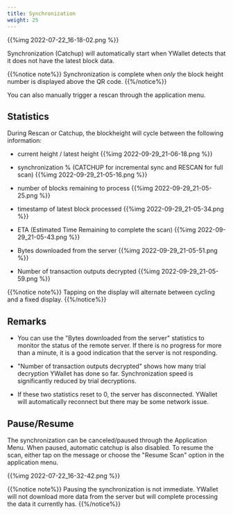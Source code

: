 ```yaml
---
title: Synchronization
weight: 25
---
```


{{%img 2022-07-22_16-18-02.png %}}

Synchronization (Catchup) will automatically start when YWallet
detects that it does not have the latest block data.

{{%notice note%}}
Synchronization is complete when *only* the block height number is 
displayed above the QR code.
{{%/notice%}}

You can also manually trigger a rescan through the application menu.

## Statistics

During Rescan or Catchup, the blockheight will cycle between
the following information:
- current height / latest height
{{%img 2022-09-29_21-06-18.png %}}

- synchronization % (CATCHUP for incremental 
sync and RESCAN for full scan)
{{%img 2022-09-29_21-05-16.png %}}

- number of blocks remaining to process
{{%img 2022-09-29_21-05-25.png %}}

- timestamp of latest block processed
{{%img 2022-09-29_21-05-34.png %}}

- ETA (Estimated Time Remaining to complete the scan)
{{%img 2022-09-29_21-05-43.png %}}

- Bytes downloaded from the server
{{%img 2022-09-29_21-05-51.png %}}

- Number of transaction outputs decrypted
{{%img 2022-09-29_21-05-59.png %}}


{{%notice note%}}
Tapping on the display will alternate between cycling and
a fixed display.
{{%/notice%}}

## Remarks

- You can use the "Bytes downloaded from the server" statistics
to monitor the status of the remote server. If there is no
progress for more than a minute, it is a good indication that
the server is not responding.

- "Number of transaction outputs decrypted" shows how many
trial decryption YWallet has done so far. Synchronization
speed is significantly reduced by trial decryptions.

- If these two statistics reset to 0, the server has disconnected.
YWallet will automatically reconnect but there may be some network 
issue.

## Pause/Resume

The synchronization can be canceled/paused through the Application Menu.
When paused, automatic catchup is also disabled.
To resume the scan, either tap on the message or choose the 
"Resume Scan" option in the application menu.

{{%img 2022-07-22_16-32-42.png %}}

{{%notice note%}}
Pausing the synchronization is not immediate. YWallet will not
download more data from the server but will complete processing
the data it currently has.
{{%/notice%}}

